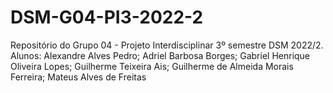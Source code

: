 # DSM-G04-PI3-2022-2
Repositório do Grupo 04 - Projeto Interdisciplinar 3º semestre DSM 2022/2. Alunos: Alexandre Alves Pedro; Adriel Barbosa Borges; Gabriel Henrique Oliveira Lopes; Guilherme Teixeira Ais; Guilherme de Almeida Morais Ferreira; Mateus Alves de Freitas
